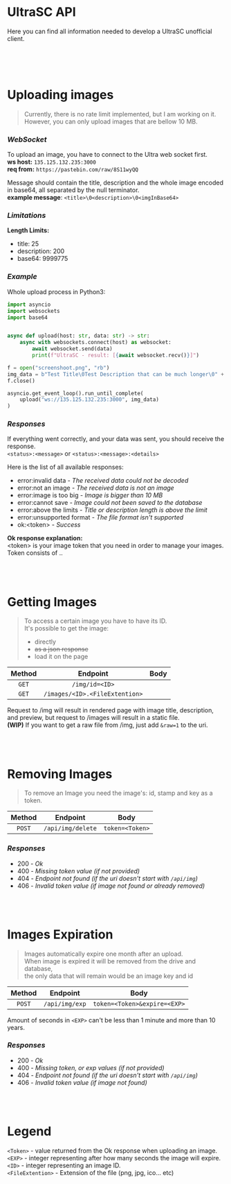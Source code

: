 # UltraSC API
Here you can find all information needed to develop a UltraSC unofficial client.

<br>
<br>
<br>

# Uploading images
> Currently, there is no rate limit implemented, but I am working on it. <br>
> However, you can only upload images that are bellow 10 MB. <br>

_<h3>WebSocket</h3>_
To upload an image, you have to connect to the Ultra web socket first. <br>
**ws host:** `135.125.132.235:3000` <br> 
**req from:** `https://pastebin.com/raw/8S11wyQQ` 

Message should contain the title, description and the whole image encoded in base64, all separated by the null terminator. <br>
**example message**: `<title>\0<description>\0<imgInBase64>`

_<h3>Limitations</h3>_

**Length Limits:** 
- title: 25  
- description: 200 
- base64: 9999775 

_<h3>Example</h3>_

Whole upload process in Python3:
```python
import asyncio
import websockets
import base64


async def upload(host: str, data: str) -> str:
    async with websockets.connect(host) as websocket:
        await websocket.send(data)
        print(f"UltraSC - result: [{await websocket.recv()}]")

f = open("screenshoot.png", "rb")
img_data = b"Test Title\0Test Description that can be much longer\0" + base64.b64encode(f.read())
f.close()

asyncio.get_event_loop().run_until_complete(
    upload("ws://135.125.132.235:3000", img_data)
)
```

_<h3>Responses</h3>_
If everything went correctly, and your data was sent, you should receive the response. <br>
`<status>:<message>` or `<status>:<message>:<details>`

Here is the list of all available responses:
- error:invalid data                        - *The received data could not be decoded*
- error:not an image                        - *The received data is not an image*
- error:image is too big                    - *Image is bigger than 10 MB*
- error:cannot save                         - *Image could not been saved to the database*
- error:above the limits                    - *Title or description length is above the limit*
- error:unsupported format                  - *The file format isn't supported*
- ok:&lt;token&gt;   - *Success*

**Ok response explanation:** <br>
&lt;token&gt; is your image token that you need in order to manage your images. <br>
Token consists of <ID>.<TimeStamp>.<Key>

<br>
<br>

# Getting Images
> To access a certain image you have to have its ID. <br>
> It's possible to get the image:
> -  directly
> -  ~~as a json response~~
> -  load it on the page

| Method          | Endpoint                          | Body               |
| :-------------: | :-------------------------------: | :----------------: |
| `GET`           | `/img/id=<ID>`                    |                    |
| `GET`           | `/images/<ID>.<FileExtention>`    |                    |

Request to /img will result in rendered page with image title, description, and preview, but
request to /images will result in a static file. <br>
**(WIP)** If you want to get a raw file from /img, just add `&raw=1` to the uri. 

<br>
<br>

# Removing Images
> To remove an Image you need the image's: id, stamp and key as a token.

| Method          | Endpoint           | Body               |
| :-------------: | :----------------: | :----------------: |
| `POST`          | `/api/img/delete`  | `token=<Token>`    |

_<h3>Responses</h3>_
- 200 - *Ok*
- 400 - *Missing token value (if not provided)*
- 404 - *Endpoint not found (if the uri doesn't start with `/api/img`)*
- 406 - *Invalid token value (if image not found or already removed)*

<br>
<br>

# Images Expiration
> Images automatically expire one month after an upload. <br>
> When image is expired it will be removed from the drive and database, <br>
> the only data that will remain would be an image key and id

| Method          | Endpoint        | Body                            |
| :-------------: | :-------------: | :-----------------------------: |
| `POST`          | `/api/img/exp`  | `token=<Token>&expire=<EXP>`    |

Amount of seconds in `<EXP>` can't be less than 1 minute and more than 10 years.

_<h3>Responses</h3>_
- 200 - *Ok*
- 400 - *Missing token, or exp values (if not provided)*
- 404 - *Endpoint not found (if the uri doesn't start with `/api/img`)*
- 406 - *Invalid token value (if image not found)*

<br>
<br>

# Legend
`<Token>` - value returned from the Ok response when uploading an image. <br>
`<EXP>` - integer representing after how many seconds the image will expire. <br>
`<ID>` - integer representing an image ID. <br>
`<FileExtention>` - Extension of the file (png, jpg, ico... etc)
